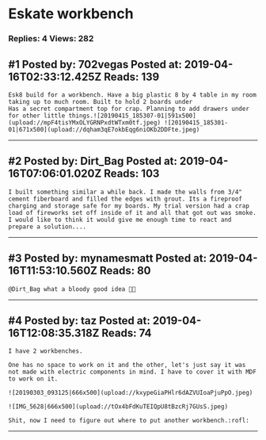 # Eskate workbench

### Replies: 4 Views: 282

## \#1 Posted by: 702vegas Posted at: 2019-04-16T02:33:12.425Z Reads: 139

```
Esk8 build for a workbench. Have a big plastic 8 by 4 table in my room taking up to much room. Built to hold 2 boards under
Has a secret compartment top for crap. Planning to add drawers under for other little things.![20190415_185307-01|591x500](upload://mpF4tisYMxOLYGRNPxdtWTxm0tf.jpeg) ![20190415_185301-01|671x500](upload://dqham3qE7okbEqg6niOKb2DDFte.jpeg)
```

---
## \#2 Posted by: Dirt_Bag Posted at: 2019-04-16T07:06:01.020Z Reads: 103

```
I built something similar a while back. I made the walls from 3/4" cement fiberboard and filled the edges with grout. Its a fireproof charging and storage safe for my boards. My trial version had a crap load of fireworks set off inside of it and all that got out was smoke. I would like to think it would give me enough time to react and prepare a solution....
```

---
## \#3 Posted by: mynamesmatt Posted at: 2019-04-16T11:53:10.560Z Reads: 80

```
@Dirt_Bag what a bloody good idea 👍🏻
```

---
## \#4 Posted by: taz Posted at: 2019-04-16T12:08:35.318Z Reads: 74

```
I have 2 workbenches.

One has no space to work on it and the other, let's just say it was not made with electric components in mind. I have to cover it with MDF to work on it.

![20190303_093125|666x500](upload://kxypeGiaPHlr6dAZVUIoaPjuPpO.jpeg) 

![IMG_5628|666x500](upload://tOx4bFdKuTEIQpU8tBzcRj7GUsS.jpeg) 

Shit, now I need to figure out where to put another workbench.:rofl:
```

---
